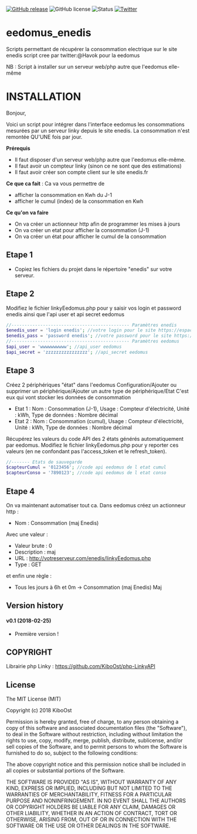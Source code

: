 [![GitHub release](https://img.shields.io/github/release/aussitot/eedomus_enedis.svg?style=flat-square)](https://github.com/aussitot/eedomus_netatmo_welcome/releases)
![GitHub license](https://img.shields.io/github/license/aussitot/eedomus_enedis.svg?style=flat-square)
![Status](https://img.shields.io/badge/Status-Complete-brightgreen.svg?style=flat-square)
[![Twitter](https://img.shields.io/badge/twitter-@havok-blue.svg?style=flat-square)](http://twitter.com/havok)
# eedomus_enedis
Scripts permettant de récupérer la consommation electrique sur le site enedis
script cree par twitter:@Havok pour la eedomus

NB : Script à installer sur un serveur web/php autre que l'eedomus elle-même

# INSTALLATION
Bonjour,

Voici un  script pour intégrer dans l'interface eedomus les consommations mesurées par un serveur linky depuis le site enedis.
La consommation n'est remontée QU'UNE fois par jour.

**Prérequis**
- Il faut disposer d'un serveur web/php autre que l'eedomus elle-même.  
- Il faut avoir un compteur linky (sinon ce ne sont que des estimations)
- Il faut avoir créer son compte client sur le site enedis.fr

**Ce que ca fait** : Ca va vous permettre de
- afficher la consommation en Kwh du J-1
- afficher le cumul (index) de la consommation en Kwh

**Ce qu'on va faire**
- On va créer un actionneur http afin de programmer les mises à jours
- On va créer un etat pour afficher la consommation (J-1)
- On va créer un état pour afficher le cumul de la consommation

## Etape 1
- Copiez les fichiers du projet dans le répertoire "enedis" sur votre serveur.

## Etape 2
Modifiez le fichier linkyEedomus.php pour y saisir vos login et password enedis ainsi que l'api user et api secret eedomus

```php
//--------------------------------------------- Paramètres enedis
$enedis_user = 'login enedis'; //votre login pour le site https://espace-client-particuliers.enedis.fr/group/espace-particuliers/accueil
$enedis_pass = 'password enedis'; //votre password pour le site https://espace-client-particuliers.enedis.fr/group/espace-particuliers/accueil
//--------------------------------------------- Paramètres eedomus
$api_user = 'wwwwwwwwww'; //api_user eedomus
$api_secret = 'zzzzzzzzzzzzzzzz'; //api_secret eedomus
```
## Etape 3
Créez 2 périphériques "état" dans l'eedomus Configuration/Ajouter ou supprimer un périphérique/Ajouter un autre type de périphérique/Etat
C'est eux qui vont stocker les données de consommation

- Etat 1 : Nom : Consommation (J-1), Usage : Compteur d'électricité, Unité : kWh, Type de données : Nombre décimal
- Etat 2 : Nom : Consommation (cumul), Usage : Compteur d'électricité, Unité : kWh, Type de données : Nombre décimal

Récupérez les valeurs du code API des 2 états générés automatiquement par eedomus.
Modifiez le fichier linkyEedomus.php pour y reporter ces valeurs (en ne confondant pas l'access_token et le refresh_token).
```PHP
//------- Etats de sauvegarde
$capteurCumul = '0123456'; //code api eedomus de l etat cumul
$capteurConso = '7890123'; //code api eedomus de l etat conso
```
## Etape 4
On va maintenant automatiser tout ca.
Dans eedomus créez un actionneur http :
- Nom : Consommation (maj Enedis)

Avec une valeur :
- Valeur brute : 0
- Description : maj
- URL : http://votreserveur.com/enedis/linkyEedomus.php
- Type : GET

et enfin une règle :
- Tous les jours à 6h et 0m -> Consommation (maj Enedis) Maj

## Version history

#### v0.1 (2018-02-25)
- Première version !

## COPYRIGHT
  Librairie php Linky : https://github.com/KiboOst/php-LinkyAPI

## License

The MIT License (MIT)

Copyright (c) 2018 KiboOst

Permission is hereby granted, free of charge, to any person obtaining a copy
of this software and associated documentation files (the "Software"), to deal
in the Software without restriction, including without limitation the rights
to use, copy, modify, merge, publish, distribute, sublicense, and/or sell
copies of the Software, and to permit persons to whom the Software is
furnished to do so, subject to the following conditions:

The above copyright notice and this permission notice shall be included in all
copies or substantial portions of the Software.

THE SOFTWARE IS PROVIDED "AS IS", WITHOUT WARRANTY OF ANY KIND, EXPRESS OR
IMPLIED, INCLUDING BUT NOT LIMITED TO THE WARRANTIES OF MERCHANTABILITY,
FITNESS FOR A PARTICULAR PURPOSE AND NONINFRINGEMENT. IN NO EVENT SHALL THE
AUTHORS OR COPYRIGHT HOLDERS BE LIABLE FOR ANY CLAIM, DAMAGES OR OTHER
LIABILITY, WHETHER IN AN ACTION OF CONTRACT, TORT OR OTHERWISE, ARISING FROM,
OUT OF OR IN CONNECTION WITH THE SOFTWARE OR THE USE OR OTHER DEALINGS IN THE
SOFTWARE.
